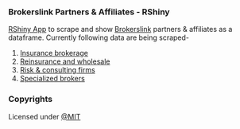 ### Brokerslink Partners & Affiliates - RShiny

[RShiny App](https://hrk4l6-sinha0ujjawal.shinyapps.io/Brokerslink-Partners-RShiny/) to scrape and show [Brokerslink](https://www.brokerslink.com/) partners & affiliates as a dataframe. Currently following data are being scraped-
  
1. [Insurance brokerage](https://www.brokerslink.com/partners-retail-brokers)
2. [Reinsurance and wholesale](https://www.brokerslink.com/partners-specialist-brokers)
3. [Risk & consulting firms](https://www.brokerslink.com/partners-specialist-companies)
4. [Specialized brokers](https://www.brokerslink.com/partners-tech-firms)

### Copyrights
Licensed under [@MIT](./LICENSE)
